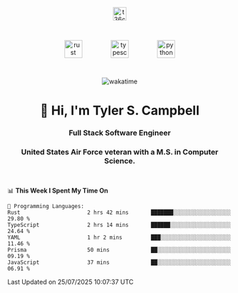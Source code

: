 <p align="center">
<a href="https://www.linkedin.com/in/t36campbell" target="blank"><img align="center" src="https://ik.imagekit.io/t36campbell/Portfolio/linkedin.png.original_m8bbGgPh6.png" alt="t36campbell" height="30" width="30" /></a>
</p>
<p align="center">
    <img src="https://rustacean.net/assets/rustacean-orig-noshadow.svg" alt="rust" width="40" height="40" style="margin: 6%;" />
    <img src="https://cdn.worldvectorlogo.com/logos/typescript.svg" alt="typescript" width="40" height="40" style="margin: 6%;" />
    <img src="https://cdn.worldvectorlogo.com/logos/python-5.svg" alt="python" width="40" height="40" style="margin: 6%;" />
</p>
<div align="center">
  
  ![wakatime](https://wakatime.com/badge/user/738aac7f-8868-4bc3-a1df-4c36703ee4b6.svg)
  
</div>

<h1 align="center">👋 Hi, I'm Tyler S. Campbell</h1>
<h3 align="center">Full Stack Software Engineer</h3>
<h3 align="center">United States Air Force veteran with a M.S. in Computer Science.</h3>
<br>

<!--START_SECTION:waka-->
📊 **This Week I Spent My Time On** 

```text
💬 Programming Languages: 
Rust                     2 hrs 42 mins       ███████░░░░░░░░░░░░░░░░░░   29.80 % 
TypeScript               2 hrs 14 mins       ██████░░░░░░░░░░░░░░░░░░░   24.64 % 
YAML                     1 hr 2 mins         ███░░░░░░░░░░░░░░░░░░░░░░   11.46 % 
Prisma                   50 mins             ██░░░░░░░░░░░░░░░░░░░░░░░   09.19 % 
JavaScript               37 mins             ██░░░░░░░░░░░░░░░░░░░░░░░   06.91 % 
```


 Last Updated on 25/07/2025 10:07:37 UTC
<!--END_SECTION:waka-->
